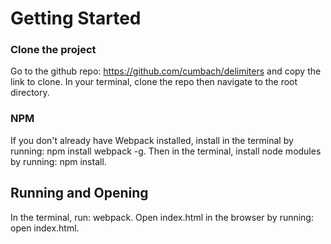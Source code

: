 # Getting Started

### Clone the project
Go to the github repo: https://github.com/cumbach/delimiters and copy the link to clone.
In your terminal, clone the repo then navigate to the root directory.

### NPM
If you don't already have Webpack installed, install in the terminal by running: npm install webpack -g.
Then in the terminal, install node modules by running: npm install.

## Running and Opening
In the terminal, run: webpack.
Open index.html in the browser by running: open index.html.
